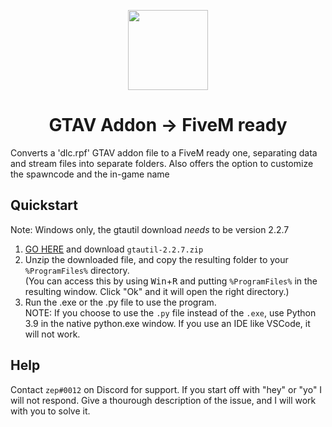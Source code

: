<p align="center">
  <img width=128 src="https://cdn.zeplul.me/favicon.ico"><br>
</p>

<h1 align="center">GTAV Addon → FiveM ready</h1>

Converts a 'dlc.rpf' GTAV addon file to a FiveM ready one, separating data and stream files into separate folders. Also offers the option to customize the spawncode and the in-game name


## Quickstart
Note: Windows only, the gtautil download *needs* to be version 2.2.7
1. [GO HERE](https://github.com/indilo53/gtautil/releases/tag/2.2.7) and download `gtautil-2.2.7.zip`
2. Unzip the downloaded file, and copy the resulting folder to your `%ProgramFiles%` directory.<br>(You can access this by using <kbd>Win</kbd>+<kbd>R</kbd> and putting `%ProgramFiles%` in the resulting window. Click "Ok" and it will open the right directory.)
3. Run the .exe or the .py file to use the program.<br>NOTE: If you choose to use the `.py` file instead of the `.exe`, use Python 3.9 in the native python.exe window. If you use an IDE like VSCode, it will not work.

## Help
Contact `zep#0012` on Discord for support. If you start off with "hey" or "yo" I will not respond. Give a thourough description of the issue, and I will work with you to solve it.
